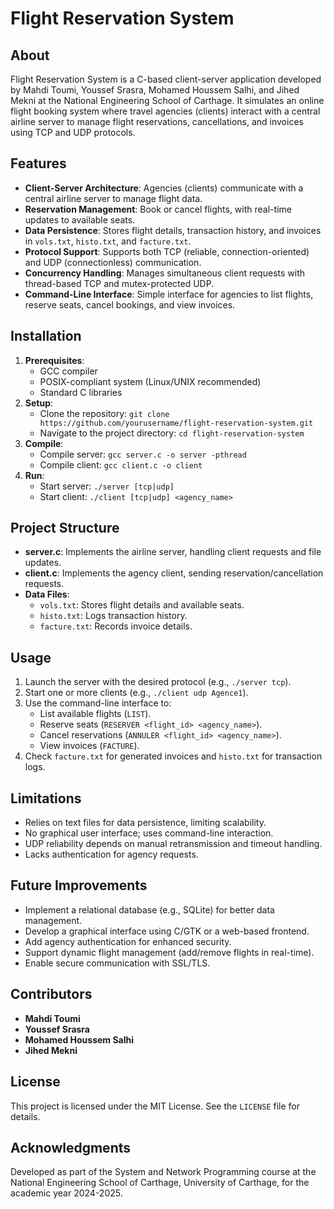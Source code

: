 # Flight Reservation System

## About
Flight Reservation System is a C-based client-server application developed by Mahdi Toumi, Youssef Srasra, Mohamed Houssem Salhi, and Jihed Mekni at the National Engineering School of Carthage. It simulates an online flight booking system where travel agencies (clients) interact with a central airline server to manage flight reservations, cancellations, and invoices using TCP and UDP protocols.

## Features
- **Client-Server Architecture**: Agencies (clients) communicate with a central airline server to manage flight data.
- **Reservation Management**: Book or cancel flights, with real-time updates to available seats.
- **Data Persistence**: Stores flight details, transaction history, and invoices in `vols.txt`, `histo.txt`, and `facture.txt`.
- **Protocol Support**: Supports both TCP (reliable, connection-oriented) and UDP (connectionless) communication.
- **Concurrency Handling**: Manages simultaneous client requests with thread-based TCP and mutex-protected UDP.
- **Command-Line Interface**: Simple interface for agencies to list flights, reserve seats, cancel bookings, and view invoices.

## Installation
1. **Prerequisites**:
   - GCC compiler
   - POSIX-compliant system (Linux/UNIX recommended)
   - Standard C libraries
2. **Setup**:
   - Clone the repository: `git clone https://github.com/yourusername/flight-reservation-system.git`
   - Navigate to the project directory: `cd flight-reservation-system`
3. **Compile**:
   - Compile server: `gcc server.c -o server -pthread`
   - Compile client: `gcc client.c -o client`
4. **Run**:
   - Start server: `./server [tcp|udp]`
   - Start client: `./client [tcp|udp] <agency_name>`

## Project Structure
- **server.c**: Implements the airline server, handling client requests and file updates.
- **client.c**: Implements the agency client, sending reservation/cancellation requests.
- **Data Files**:
  - `vols.txt`: Stores flight details and available seats.
  - `histo.txt`: Logs transaction history.
  - `facture.txt`: Records invoice details.

## Usage
1. Launch the server with the desired protocol (e.g., `./server tcp`).
2. Start one or more clients (e.g., `./client udp Agence1`).
3. Use the command-line interface to:
   - List available flights (`LIST`).
   - Reserve seats (`RESERVER <flight_id> <agency_name>`).
   - Cancel reservations (`ANNULER <flight_id> <agency_name>`).
   - View invoices (`FACTURE`).
4. Check `facture.txt` for generated invoices and `histo.txt` for transaction logs.

## Limitations
- Relies on text files for data persistence, limiting scalability.
- No graphical user interface; uses command-line interaction.
- UDP reliability depends on manual retransmission and timeout handling.
- Lacks authentication for agency requests.

## Future Improvements
- Implement a relational database (e.g., SQLite) for better data management.
- Develop a graphical interface using C/GTK or a web-based frontend.
- Add agency authentication for enhanced security.
- Support dynamic flight management (add/remove flights in real-time).
- Enable secure communication with SSL/TLS.

## Contributors
- **Mahdi Toumi**
- **Youssef Srasra**
- **Mohamed Houssem Salhi**
- **Jihed Mekni**

## License
This project is licensed under the MIT License. See the `LICENSE` file for details.

## Acknowledgments
Developed as part of the System and Network Programming course at the National Engineering School of Carthage, University of Carthage, for the academic year 2024-2025.